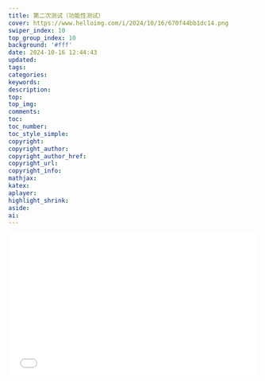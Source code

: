 ```yaml
---
title: 第二次测试（功能性测试）
cover: https://www.helloimg.com/i/2024/10/16/670f44bb1dc14.png
swiper_index: 10
top_group_index: 10
background: '#fff'
date: 2024-10-16 12:44:43
updated:
tags:
categories:
keywords:
description:
top:
top_img:
comments:
toc:
toc_number:
toc_style_simple:
copyright:
copyright_author:
copyright_author_href:
copyright_url:
copyright_info:
mathjax:
katex:
aplayer:
highlight_shrink:
aside:
ai:
---
```


<div class="video-container">
<iframe src="//player.bilibili.com/player.html?isOutside=true&aid=113311286959220&bvid=BV1ig2ZYLELB&cid=26308838249&p=1" scrolling="no" border="0" frameborder="no" framespacing="0" allowfullscreen="true"></iframe>
</div>

<style>
.video-container {
    position: relative;
    width: 100%;
    padding-top: 56.25%; /* 16:9 aspect ratio (height/width = 9/16 * 100%) */
}

.video-container iframe {
    position: absolute;
    top: 0;
    left: 0;
    width: 100%;
    height: 100%;
}
</style>
